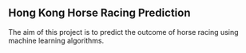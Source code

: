 ## Hong Kong Horse Racing Prediction

The aim of this project is to predict the outcome of horse racing using machine learning algorithms.